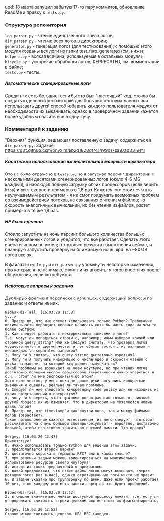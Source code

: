 upd: 18 марта запушил забытую 17-го пару коммитов, обновление ReadMe и правку к `tests.py`.


### Структура репозитория

`log_parser.py` - чтение единственного файла логов;  
`dir_parser.py` - чтение всех логов в директории;  
`generator.py` - генерация логов (для тестирования); с помощью этого модуля созданы все логи из папки test_files_generated (см. ниже);  
`helpers.py` - всякая всячина, используемая в остальных модулях;  
`bicycle.py` - ускорение обработки логов; DEPRECATED, см. комментарии в файле;  
`tests.py` - тесты.


##### Автоматически сгенерированные логи

Среди них есть большие; если бы это был "настоящий" код, стоило бы создать отдельный репозиторий для больших тестовых данных или использовать другой способ избавить каждого пользователя модуля от необходимости их выкачивать; однако в проверочном задании кажется более удобным свалить все в одну кучу.


### Комментарий к заданию

"Верхняя" функция, решающая поставленную задачу, содержиться в `dir_parser.py`.
Задание: https://gist.github.com/onyxim/bb2d1828df741499d17ba97ad3319ef1


##### Касательно использования вычислительной мощности компьютера

Это не было отражено в `tests.py`, но я запускал парсинг директории с несколькими десятками сгенерированных логов (около 4-6 МБ каждый), и наблюдал полную загрузку обоих процессоров (если верить `htop`) и рост скорости примерно в 1,8 раз. Кажется, это стоит считать неулучшаемым результатом - я не смог придумать возможных проблем со взаимодействием потоков, не связанных с чтением файлов; но скорость аналогичных вычислений, но без чтения из файлов, растет примерно в те же 1,8 раз.


##### НЕ было сделано

Стоило запустить на ночь парсинг большого количества больших сгенерированных логов и убедится, что все работает. Сделать этого вчера вечером не успел; отправляю результат выполнения сейчас, и планирую запустить проверку на ближайшую ночь.
upd: на ~80 GB логов все ок.

В файлах `bicycle.py` и `dir_parser.py` упомянуты некоторые изменения, про которые я не понимаю, стоит ли их вносить; я готов внести их после обсуждения, если потребуется.


##### Некоторые вопросы к заданию

Дублирую фрагмент переписки с @num_ex, содержащий вопросы по заданию и ответы на них.

```
Hides-His-Tail, [16.03.20 11:38]
<...>
0. Правда ли, что мне слеует использовать только Python? Требование оптимальности порождает желание написать хотя бы часть кода на чем-то более быстром.
1. Как следует работать с некорректными записями в логе?
Т.е. могут ли попадаться строки с, например, иным набором ключей или странной query_string? Или же следует считать, что проверка логов осуществляется в другом месте, и лог обязан состоять из валидных и невалидных \n-separated запросов?
2. Могу ли я считать, что query_string достаточно короткая?
3. Могу ли я получить информацию о числе ядер и скорости чтения с диска на машине, на которой код должен запускаться?
Такой проблемы не возникает на моем ноутбуке, но при чтении логов достаточно большим числом процессоров теоретически можно упереться в с.ч.; стоит ли мне беспокоиться об этом?
Хотя если честно, у меня пока не дошли руки погуглить конкретные значения и оценить, реальна ли такая проблема.
4. Следует ли мне следовать конкретному code policy или же исходить из своих представлений о прекрасном?
5. Могу ли я верить, что с файломи логов работаю только я, никакой другой процесс их не изменяет? Что в директории не появляются новые файлы логов?
6. Правда ли, что timestamp'ы как внутри лога, так и между файлами логов возрастают?
Такое предположение кажется естественным; из него следует, что стоит рассчитывать на очень большой словарь-результат - вероятно, достаточно большой, чтобы его стоило хранить во внешней памяти. Это правда?

Sergey, [16.03.20 12:47]
Приветствую!
0. Нужно использовать только Python для решения этой задачи.
1. предполагается второй вариант
2. достаточно коротка в терминах RFC? или в каком смысле?
3. при решении задачи можешь ориентироваться на максимальное использование ресурсов своего ноутбука
4. исходи из своих предпочтений о прекрасном
5. давай предположим, что новые файлы логов могут возникать (через ротацию логов раз в час), однако отротированные логи никто не правит
6. В задаче указано про группировку по дням. Даже если проект работает 10 лет, и по каждому дню есть записи, вряд ли это будет проблемой.

Hides-His-Tail, [16.03.20 12:52]
2. в смысле значительно меньше доступной процессу памяти; т.е. могу ли я продолжить считывать строки целиком или же стоит их фрагментировать.

Sergey, [16.03.20 12:52]
Cтроки можно считывать целиком. URL RFC валиден.
```
